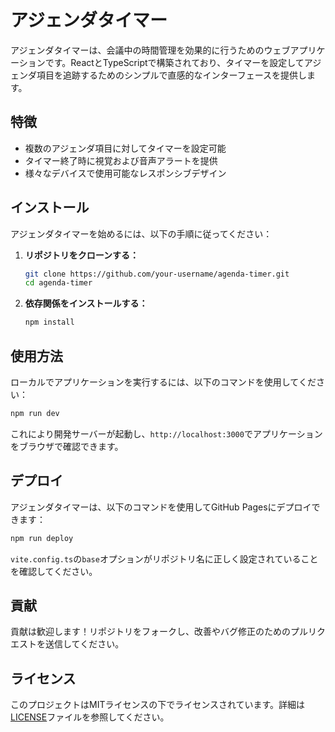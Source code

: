 # アジェンダタイマー

アジェンダタイマーは、会議中の時間管理を効果的に行うためのウェブアプリケーションです。ReactとTypeScriptで構築されており、タイマーを設定してアジェンダ項目を追跡するためのシンプルで直感的なインターフェースを提供します。

## 特徴

- 複数のアジェンダ項目に対してタイマーを設定可能
- タイマー終了時に視覚および音声アラートを提供
- 様々なデバイスで使用可能なレスポンシブデザイン

## インストール

アジェンダタイマーを始めるには、以下の手順に従ってください：

1. **リポジトリをクローンする：**

   ```bash
   git clone https://github.com/your-username/agenda-timer.git
   cd agenda-timer
   ```

2. **依存関係をインストールする：**

   ```bash
   npm install
   ```

## 使用方法

ローカルでアプリケーションを実行するには、以下のコマンドを使用してください：

```bash
npm run dev
```

これにより開発サーバーが起動し、`http://localhost:3000`でアプリケーションをブラウザで確認できます。

## デプロイ

アジェンダタイマーは、以下のコマンドを使用してGitHub Pagesにデプロイできます：

```bash
npm run deploy
```

`vite.config.ts`の`base`オプションがリポジトリ名に正しく設定されていることを確認してください。

## 貢献

貢献は歓迎します！リポジトリをフォークし、改善やバグ修正のためのプルリクエストを送信してください。

## ライセンス

このプロジェクトはMITライセンスの下でライセンスされています。詳細は[LICENSE](LICENSE)ファイルを参照してください。
